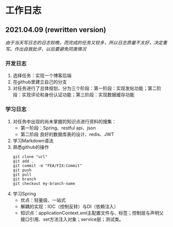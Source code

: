# 工作日志

<!-- 
## 2021.04.09

### Developing Log
1. 选择任务：实现一个博客后端
2. 建立一些文件夹

### Studying Log
1. Markdown的学习
2. Github的熟悉
	```
	git clone "url"
	git add .
	git commit -m "FEA/FIX:Commit"
	git push
	git pull
	git branch
	git checkout my-branch-name
	```
3. Spring的学习
	* 优点：轻量级、一站式
	* 解耦的实现：IOC（控制反转）与DI（依赖注入）
	* 配置步骤
-->

## 2021.04.09 (rewritten version)

*由于当天写日志的日志较晚，而完成的任务又较多，所以日志质量不太好，决定重写。作出自我批评，以后要避免同类情况*

### 开发日志
1. 选择任务：实现一个博客后端
2. 在github里建立自己的分支
3. 对任务进行了总体规划，分为三个阶段：第一阶段：实现发帖功能；第二阶段：实现评论和身份认证功能；第三阶段：实现数据缓存功能

### 学习日志
1. 对任务中出现的尚未掌握的知识点进行资料的搜集：
	* 第一阶段：Spring、restful api、json
	* 第二阶段 良好的数据库表的设计、redis、JWT
2. 学习Markdown语法
3. 熟悉github的操作
	```
	git clone "url"
	git add .
	git commit -m "FEA/FIX:Commit"
	git push
	git pull
	git branch
	git checkout my-branch-name
	```
4. 学习Spring
	* 优点：轻量级、一站式
	* 解耦的实现：IOC（控制反转）与DI（依赖注入）
	* 知识点：applicationContext.xml主配置文件与<bean>、<property>标签；控制层与声明父接口引用、set方法注入对象；service层；测试类。